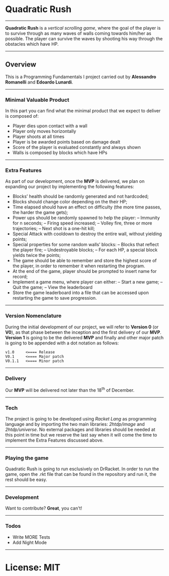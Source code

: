 # Quadratic Rush
---
**Quadratic Rush** is a *vertical scrolling game*, where the goal of the player is to survive through as many waves of walls coming towards him/her as possible. The player can survive the waves by shooting his way through the obstacles which have HP.

---

## Overview
This is a Programming Fundamentals I project carried out by **Alessandro Romanelli** and **Edoardo Lunardi**.

---

### Minimal Valuable Product
In this part you can find what the minimal product that we expect to deliver is composed of:
  - Player dies upon contact with a wall
  - Player only moves horizontally
  - Player shoots at all times
  - Player is be awarded points based on damage dealt
  - Score of the player is evaluated constantly and always shown
  - Walls is composed by blocks which have HPs

---

### Extra Features
As part of our development, once the **MVP** is delivered, we plan on expanding our project by implementing the following features:

- Blocks’ health should be randomly generated and not hardcoded;
- Blocks should change color depending on the their HP;
- Time elapsed should have an effect on difficulty (the more time passes, the harder the game gets);
- Power ups should be randomly spawned to help the player:
    – Immunity for n seconds;
    – Firing speed increased;
    – Volley fire, three or more trajectories;
    – Next shot is a one-hit kill;
- Special Attack with cooldown to destroy the entire wall, without yielding points;
- Special properties for some random walls’ blocks:
    – Blocks that reflect the player fire;
    – Undestroyable blocks;
    – For each HP, a special block yields twice the points;
- The game should be able to remember and store the highest score of the player, in order to remember it when restarting the program.
- At the end of the game, player should be prompted to insert name for record;
- Implement a game menu, where player can either:
    – Start a new game;
    – Quit the game;
    – View the leaderboard
- Store the game leaderboard into a file that can be accessed upon restarting the game to save progression.

---

### Version Nomenclature
During the initial development of our project, we will refer to **Version 0** (or **V0**), as that phase between the inception and the first delivery of our **MVP**. **Version 1** is going to be the delivered **MVP** and finally and other major patch is going to be appended with a dot notation as follows:

    v1.0     <==== Release
    V0.1     <==== Major patch
    V0.1.1   <==== Minor patch

---

### Delivery

Our **MVP** will be delivered not later than the 18<sup>th</sup> of December.

---

### Tech

The project is going to be developed using *Racket Lang* as programming language and by importing the two main libraries: *2htdp/image* and *2htdp/universe*. No external packages and libraries should be needed at this point in time but we reserve the last say when it will come the time to implement the Extra Features discussed above.

---

### Playing the game

Quadratic Rush is going to run esclusively on DrRacket. In order to run the game, open the .rkt file that can be found in the repository and run it, the rest should be easy.

---

### Development
Want to contribute? **Great**, you can't!

---

### Todos

 - Write MORE Tests
 - Add Night Mode

---

# License: MIT
